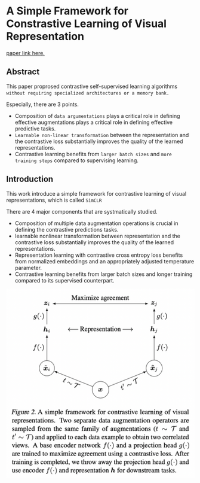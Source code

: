 # A Simple Framework for Constrastive Learning of Visual Representation

[paper link here.](https://arxiv.org/pdf/2002.05709.pdf)

## Abstract

This paper proprosed contrastive self-supervised learning algorithms `without requiring specialized architectures or a memory bank.`

Especially, there are 3 points.

* Composition of `data argumentations` plays a critical role in defining effective augmentations plays a critical role in
defining effective predictive tasks.
* `Learnable non-linear transformation` between the representation and the contrastive loss substantially improves the quality
of the learned representations.
* Contrastive learning benefits from `larger batch sizes` and `more training steps` compared to supervising learning.

## Introduction

This work introduce a simple framework for contrastive learning of visual representations, which is called `SimCLR`

There are 4 major components that are systmatically studied.

* Composition of multiple data augmentation operations is crucial in defining the contrastive predictions tasks.
* learnable nonlinear transformation between representation and the contrastive loss substantially improves the quality
of the learned representations.
* Representation learning with contrastive cross entropy loss benefits from normalized embeddings and an appropriately
adjusted temperature parameter.
* Contrastive learning benefits from larger batch sizes and longer training compared to its supervised counterpart.

![그림1](https://github.com/0nandon/2022_CVLAB_WINTER_STUDY/blob/main/photo/Representation_3_1.png)
